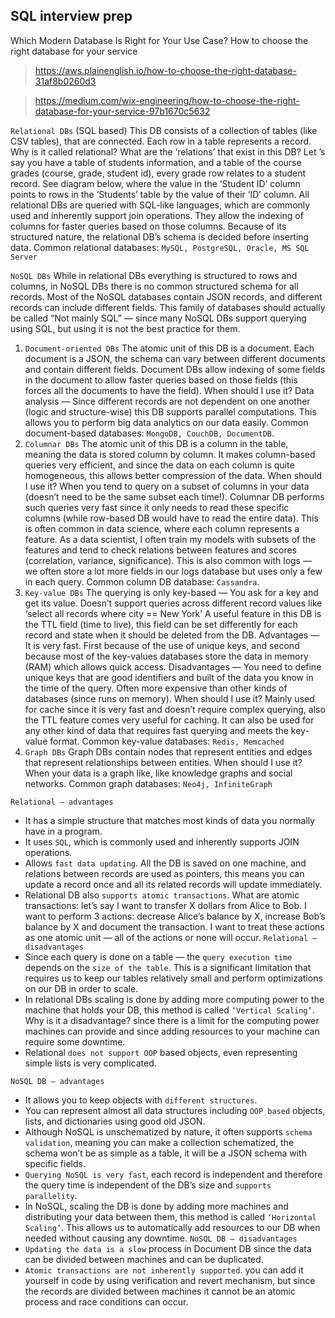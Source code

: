 ## SQL interview prep
Which Modern Database Is Right for Your Use Case? How to choose the right database for your service

> https://aws.plainenglish.io/how-to-choose-the-right-database-31af8b0260d3

> https://medium.com/wix-engineering/how-to-choose-the-right-database-for-your-service-97b1670c5632

`Relational DBs` (SQL based)
This DB consists of a collection of tables (like CSV tables), that are connected. Each row in a table represents a record.
Why is it called relational? What are the ‘relations’ that exist in this DB?
Let ’s say you have a table of students information, and a table of the course grades (course, grade, student id), every grade row relates to a student record.
See diagram below, where the value in the ‘Student ID’ column points to rows in the ‘Students’ table by the value of their ‘ID’ column.
All relational DBs are queried with SQL-like languages, which are commonly used and inherently support join operations.
They allow the indexing of columns for faster queries based on those columns.
Because of its structured nature, the relational DB’s schema is decided before inserting data.
Common relational databases: `MySQL, PostgreSQL, Oracle, MS SQL Server`

`NoSQL DBs`
While in relational DBs everything is structured to rows and columns, in NoSQL DBs there is no common structured schema for all records. Most of the NoSQL databases contain JSON records, and different records can include different fields.
This family of databases should actually be called “Not mainly SQL” — since many NoSQL DBs support querying using SQL, but using it is not the best practice for them.

1. `Document-oriented DBs`
The atomic unit of this DB is a document.
Each document is a JSON, the schema can vary between different documents and contain different fields.
Document DBs allow indexing of some fields in the document to allow faster queries based on those fields (this forces all the documents to have the field).
When should I use it?
Data analysis — Since different records are not dependent on one another (logic and structure-wise) this DB supports parallel computations.
This allows you to perform big data analytics on our data easily.
Common document-based databases: `MongoDB, CouchDB, DocumentDB`.
2. `Columnar DBs`
The atomic unit of this DB is a column in the table, meaning the data is stored column by column. It makes column-based queries very efficient, and since the data on each column is quite homogeneous, this allows better compression of the data.
When should I use it?
When you tend to query on a subset of columns in your data (doesn’t need to be the same subset each time!).
Columnar DB performs such queries very fast since it only needs to read these specific columns (while row-based DB would have to read the entire data).
This is often common in data science, where each column represents a feature. As a data scientist, I often train my models with subsets of the features and tend to check relations between features and scores (correlation, variance, significance).
This is also common with logs — we often store a lot more fields in our logs database but uses only a few in each query.
Common column DB database: `Cassandra`.
3. `Key-value DBs`
The querying is only key-based — You ask for a key and get its value.
Doesn’t support queries across different record values like ‘select all records where city == New York’
A useful feature in this DB is the TTL field (time to live), this field can be set differently for each record and state when it should be deleted from the DB.
Advantages — It is very fast.
First because of the use of unique keys, and second because most of the key-values databases store the data in memory (RAM) which allows quick access.
Disadvantages — You need to define unique keys that are good identifiers and built of the data you know in the time of the query.
Often more expensive than other kinds of databases (since runs on memory).
When should I use it?
Mainly used for cache since it is very fast and doesn’t require complex querying, also the TTL feature comes very useful for caching.
It can also be used for any other kind of data that requires fast querying and meets the key-value format.
Common key-value databases: `Redis, Memcached`
4. `Graph DBs`
Graph DBs contain nodes that represent entities and edges that represent relationships between entities.
When should I use it?
When your data is a graph like, like knowledge graphs and social networks.
Common graph databases: `Neo4j, InfiniteGraph`

`Relational — advantages`
- It has a simple structure that matches most kinds of data you normally have in a program.
- It uses `SQL`, which is commonly used and inherently supports JOIN operations.
- Allows `fast data updating`. All the DB is saved on one machine, and relations between records are used as pointers, this means you can update a record once and all its related records will update immediately.
- Relational DB also `supports atomic transactions`.
What are atomic transactions: let’s say I want to transfer X dollars from Alice to Bob. I want to perform 3 actions: decrease Alice’s balance by X, increase Bob’s balance by X and document the transaction. I want to treat these actions as one atomic unit — all of the actions or none will occur.
`Relational — disadvantages`
- Since each query is done on a table — the `query execution time` depends on the `size of the table`. This is a significant limitation that requires us to keep our tables relatively small and perform optimizations on our DB in order to scale.
- In relational DBs scaling is done by adding more computing power to the machine that holds your DB, this method is called `‘Vertical Scaling’`.
Why is it a disadvantage? since there is a limit for the computing power machines can provide and since adding resources to your machine can require some downtime.
- Relational `does not support OOP` based objects, even representing simple lists is very complicated.

`NoSQL DB — advantages`
- It allows you to keep objects with `different structures`.
- You can represent almost all data structures including `OOP based` objects, lists, and dictionaries using good old JSON.
- Although NoSQL is unschematized by nature, it often supports `schema validation`, meaning you can make a collection schematized, the schema won’t be as simple as a table, it will be a JSON schema with specific fields.
- `Querying NoSQL is very fast`, each record is independent and therefore the query time is independent of the DB’s size and `supports parallelity`.
- In NoSQL, scaling the DB is done by adding more machines and distributing your data between them, this method is called `‘Horizontal Scaling’`. This allows us to automatically add resources to our DB when needed without causing any downtime.
`NoSQL DB — disadvantages`
- `Updating the data is a slow` process in Document DB since the data can be divided between machines and can be duplicated.
- `Atomic transactions are not inherently supported`. you can add it yourself in code by using verification and revert mechanism, but since the records are divided between machines it cannot be an atomic process and race conditions can occur.